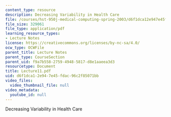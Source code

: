 ```yaml
---
content_type: resource
description: Decreasing Variability in Health Care
file: /courses/hst-950j-medical-computing-spring-2003/d6f1dca12e947e45fdac96c2f85071bb_Lecture11.pdf
file_size: 329061
file_type: application/pdf
learning_resource_types:
- Lecture Notes
license: https://creativecommons.org/licenses/by-nc-sa/4.0/
ocw_type: OCWFile
parent_title: Lecture Notes
parent_type: CourseSection
parent_uid: f9a7b558-2759-4948-5817-d8e1aaeea3d3
resourcetype: Document
title: Lecture11.pdf
uid: d6f1dca1-2e94-7e45-fdac-96c2f85071bb
video_files:
  video_thumbnail_file: null
video_metadata:
  youtube_id: null
---
```

Decreasing Variability in Health Care